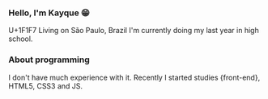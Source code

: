 ### Hello, I'm Kayque :grin:

U+1F1F7 Living on São Paulo, Brazil
I'm currently doing my last year in high school.

### About programming

I don't have much experience with it.
Recently I started studies {front-end}, HTML5, CSS3 and JS.
